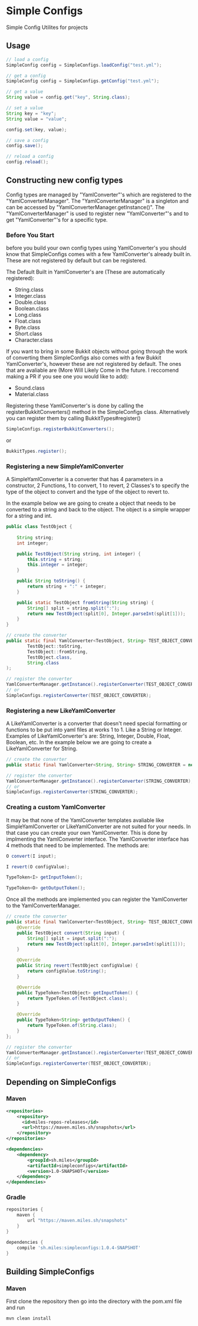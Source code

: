 
# Simple Configs

Simple Config Utilites for projects

## Usage
```java
// load a config
SimpleConfig config = SimpleConfigs.loadConfig("test.yml");
```
```java
// get a config
SimpleConfig config = SimpleConfigs.getConfig("test.yml");
```
```java
// get a value
String value = config.get("key", String.class);
```
```java
// set a value
String key = "key";
String value = "value";

config.set(key, value);
```
```java
// save a config
config.save();
```
```java
// reload a config
config.reload();
```

## Constructing new config types
Config types are managed by "YamlConverter"'s which are registered to the "YamlConverterManager". The "YamlConverterManager" is a singleton and can be accessed by "YamlConverterManager.getInstance()". The "YamlConverterManager" is used to register new "YamlConverter"'s and to get "YamlConverter"'s for a specific type.


### Before You Start
before you build your own config types using YamlConverter's you should know that SimpleConfigs comes with a few YamlConverter's already built in. These are not registered by default but can be registered. 

The Default Built in YamlConverter's are (These are automatically registered):
* String.class
* Integer.class
* Double.class
* Boolean.class
* Long.class
* Float.class
* Byte.class
* Short.class
* Character.class
  
If you want to bring in some Bukkit objects without going through the work of converting them SimpleConfigs also comes with a few Bukkit YamlConverter's, however these are not registered by default. The ones that are avaliable are (More Will Likely Come in the future. I reccomend making a PR if you see one you would like to add):
* Sound.class
* Material.class

Registering these YamlConverter's is done by calling the registerBukkitConverters() method in the SimpleConfigs class. Alternatively you can register them by calling BukkitTypes#register()
```java
SimpleConfigs.registerBukkitConverters();
```
or
```java
BukkitTypes.register();
```

### Registering a new SimpleYamlConverter
A SimpleYamlConverter is a converter that has 4 parameters in a constructor, 2 Functions, 1 to convert, 1 to revert, 2 Classes's to specify the type of the object to convert and the type of the object to revert to.

In the example below we are going to create a object that needs to be converted to a string and back to the object. The object is a simple wrapper for a string and int.
```java
public class TestObject {
    
    String string;
    int integer;

    public TestObject(String string, int integer) {
        this.string = string;
        this.integer = integer;
    }

    public String toString() {
        return string + ":" + integer;
    }

    public static TestObject fromString(String string) {
        String[] split = string.split(":");
        return new TestObject(split[0], Integer.parseInt(split[1]));
    }
}
```
```java
// create the converter
public static final YamlConverter<TestObject, String> TEST_OBJECT_CONVERTER = new SimpleYamlConverter<>(
        TestObject::toString,
        TestObject::fromString,
        TestObject.class,
        String.class
);
```
```java
// register the converter
YamlConverterManager.getInstance().registerConverter(TEST_OBJECT_CONVERTER);
// or
SimpleConfigs.registerConverter(TEST_OBJECT_CONVERTER);
```

### Registering a new LikeYamlConverter
A LikeYamlConverter is a converter that doesn't need special formatting or functions to  be put into yaml files at works 1 to 1. Like a String or Integer.
Examples of LikeYamlConverter's are: String, Integer, Double, Float, Boolean, etc.
In the example below we are going to create a LikeYamlConverter for String.
```java
// create the converter
public static final YamlConverter<String, String> STRING_CONVERTER = new LikeYamlConverter<>(String.class);
```
```java
// register the converter
YamlConverterManager.getInstance().registerConverter(STRING_CONVERTER);
// or
SimpleConfigs.registerConverter(STRING_CONVERTER);
```

### Creating a custom YamlConverter
It may be that none of the YamlConverter templates avaliable like SimpleYamlConverter or LikeYamlConverter are not suited for your needs. In that case you can create your own
YamlConverter. This is done by implmenting the YamlConverter interface. The YamlConverter interface has 4 methods that need to be implemented. The methods are:
```java
O convert(I input);

I revert(O configValue);

TypeToken<I> getInputToken();

TypeToken<O> getOutputToken();
```

Once all the methods are implemented you can register the YamlConverter to the YamlConverterManager.
```java
// create the converter
public static final YamlConverter<TestObject, String> TEST_OBJECT_CONVERTER = new YamlConverter<TestObject, String>() {
    @Override
    public TestObject convert(String input) {
        String[] split = input.split(":");
        return new TestObject(split[0], Integer.parseInt(split[1]));
    }

    @Override
    public String revert(TestObject configValue) {
        return configValue.toString();
    }

    @Override
    public TypeToken<TestObject> getInputToken() {
        return TypeToken.of(TestObject.class);
    }

    @Override
    public TypeToken<String> getOutputToken() {
        return TypeToken.of(String.class);
    }
};
```
```java
// register the converter
YamlConverterManager.getInstance().registerConverter(TEST_OBJECT_CONVERTER);
// or
SimpleConfigs.registerConverter(TEST_OBJECT_CONVERTER);
```

## Depending on SimpleConfigs
### Maven
```xml
<repositories>
    <repository>
      <id>miles-repos-releases</id>
      <url>https://maven.miles.sh/snapshots</url>
    </repository>
</repositories>

<dependencies>
    <dependency>
        <groupId>sh.miles</groupId>
        <artifactId>simpleconfigs</artifactId>
        <version>1.0-SNAPSHOT</version>
    </dependency>
</dependencies>
```

### Gradle
```groovy
repositories {
    maven {
        url "https://maven.miles.sh/snapshots"
    }
}   

dependencies {
    compile 'sh.miles:simpleconfigs:1.0.4-SNAPSHOT'
}
```

## Building SimpleConfigs
### Maven
First clone the repository
then go into the directory with the pom.xml file and run
```bash
mvn clean install
```
